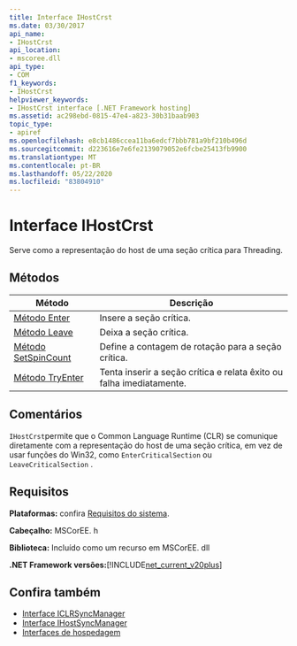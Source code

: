 ```yaml
---
title: Interface IHostCrst
ms.date: 03/30/2017
api_name:
- IHostCrst
api_location:
- mscoree.dll
api_type:
- COM
f1_keywords:
- IHostCrst
helpviewer_keywords:
- IHostCrst interface [.NET Framework hosting]
ms.assetid: ac298ebd-0815-47e4-a823-30b31baab903
topic_type:
- apiref
ms.openlocfilehash: e8cb1486ccea11ba6edcf7bbb781a9bf210b496d
ms.sourcegitcommit: d223616e7e6fe2139079052e6fcbe25413fb9900
ms.translationtype: MT
ms.contentlocale: pt-BR
ms.lasthandoff: 05/22/2020
ms.locfileid: "83804910"
---
```

# <a name="ihostcrst-interface"></a>Interface IHostCrst
Serve como a representação do host de uma seção crítica para Threading.  
  
## <a name="methods"></a>Métodos  
  
|Método|Descrição|  
|------------|-----------------|  
|[Método Enter](ihostcrst-enter-method.md)|Insere a seção crítica.|  
|[Método Leave](ihostcrst-leave-method.md)|Deixa a seção crítica.|  
|[Método SetSpinCount](ihostcrst-setspincount-method.md)|Define a contagem de rotação para a seção crítica.|  
|[Método TryEnter](ihostcrst-tryenter-method.md)|Tenta inserir a seção crítica e relata êxito ou falha imediatamente.|  
  
## <a name="remarks"></a>Comentários  
 `IHostCrst`permite que o Common Language Runtime (CLR) se comunique diretamente com a representação do host de uma seção crítica, em vez de usar funções do Win32, como `EnterCriticalSection` ou `LeaveCriticalSection` .  
  
## <a name="requirements"></a>Requisitos  
 **Plataformas:** confira [Requisitos do sistema](../../get-started/system-requirements.md).  
  
 **Cabeçalho:** MSCorEE. h  
  
 **Biblioteca:** Incluído como um recurso em MSCorEE. dll  
  
 **.NET Framework versões:**[!INCLUDE[net_current_v20plus](../../../../includes/net-current-v20plus-md.md)]  
  
## <a name="see-also"></a>Confira também

- [Interface ICLRSyncManager](iclrsyncmanager-interface.md)
- [Interface IHostSyncManager](ihostsyncmanager-interface.md)
- [Interfaces de hospedagem](hosting-interfaces.md)

